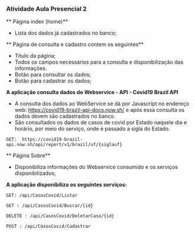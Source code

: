 ### Atividade Aula Presencial 2

** Página index (home)**
- Lista dos dados já cadastrados no banco;

** Página de consulta e cadastro contem os seguintes**
- Título da página;
- Todos os campos necessários para a consulta e disponibilização das
informações.
- Botão para consultar os dados;
- Botão para cadastrar os dados;

**A aplicação consulta dados do Webservice - API - Covid19 Brazil API**
- A consulta dos dados ao WebService se dá por Javascript no endereço web: https://covid19-brazil-api-docs.now.sh/  e após essa consulta os dados
devem são cadastrados no banco.
- São consultados os dados de casos de covid por Estado naquele dia e horário, por meio  do serviço, onde é passado a sigla do Estado.

`GET:  https://covid19-brazil-api.now.sh/api/report/v1/brazil/uf/{siglauf}` 

** Página Sobre**
- Disponibiliza informações do Webservice consumido e os serviços disponibilizados;


**A aplicação disponibiliza os seguintes serviços:**

`GET: /api/CasosCovid/Listar `

`GET : /api/CasosCovid/Buscar/{id}`

`DELETE : /api/CasosCovid/DeletarCaso/{id}`

`POST : /api/CasosCovid/Cadastrar`